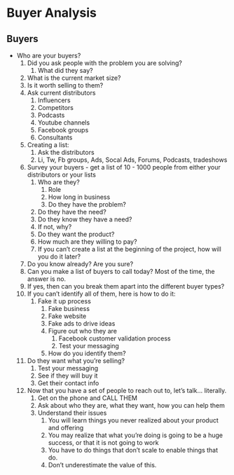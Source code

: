 # Buyer Analysis



## Buyers

* Who are your buyers?
  1. Did you ask people with the problem you are solving?
     1. What did they say?
  2. What is the current market size? 
  3. Is it worth selling to them?
  4. Ask current distributors
     1. Influencers
     2. Competitors
     3. Podcasts
     4. Youtube channels
     5. Facebook groups
     6. Consultants
  5. Creating a list:
     1. Ask the distributors
     2. Li, Tw, Fb groups, Ads, Socal Ads, Forums, Podcasts, tradeshows
  6. Survey your buyers - get a list of 10  - 1000 people from either your distributors or your lists
     1. Who are they?
        1. Role
        2. How long in business
        3. Do they have the problem?
     2. Do they have the need?
     3. Do they know they have a need?
     4. If not, why?
     5. Do they want the product?
     6. How much are they willing to pay?
     7. If you can’t create a list at the beginning of the project, how will you do it later?
  7. Do you know already? Are you sure?
  8. Can you make a list of buyers to call today? Most of the time, the answer is no.
  9. If yes, then can you break them apart into the different buyer types?
  10. If you can’t identify all of them, here is how to do it:
      1. Fake it up process
         1. Fake business
         2. Fake website
         3. Fake ads to drive ideas
         4. Figure out who they are
            1. Facebook customer validation process
            2. Test your messaging
         5. How do you identify them?
  11. Do they want what you’re selling?
      1. Test your messaging
      2. See if they will buy it
      3. Get their contact info
  12. Now that you have a set of people to reach out to, let’s talk… literally. 
      1. Get on the phone and CALL THEM
      2. Ask about who they are, what they want, how you can help them
      3. Understand their issues
         1. You will learn things you never realized about your product and offering
         2. You may realize that what you’re doing is going to be a huge success, or that it is not going to work
         3. You have to do things that don’t scale to enable things that do.
         4. Don’t underestimate the value of this.

